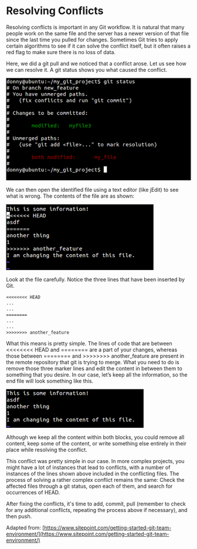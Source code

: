 # Resolving Conflicts

Resolving conflicts is important in any Git workflow. It is natural that many people work on the same file and the server has a newer version of that file since the last time you pulled for changes. Sometimes Git tries to apply certain algorithms to see if it can solve the conflict itself, but it often raises a red flag to make sure there is no loss of data.

Here, we did a git pull and we noticed that a conflict arose. Let us see how we can resolve it. A git status shows you what caused the conflict.

![Conflict at pull time](/imagesforDoc/conflict.png)

We can then open the identified file using a text editor (like jEdit) to see what is wrong. The contents of the file are as shown:

![Conflict](imagesforDoc/conflict2.png)

Look at the file carefully. Notice the three lines that have been inserted by Git.

    <<<<<<<< HEAD
    ...
    ...
    ========
    ...
    ...
    >>>>>>>> another_feature

What this means is pretty simple. The lines of code that are between <<<<<<<< HEAD and ======== are a part of your changes, whereas those between ======== and >>>>>>>> another_feature are present in the remote repository that git is trying to merge. What you need to do is remove those three marker lines and edit the content in between them to something that you desire. In our case, let’s keep all the information, so the end file will look something like this.

![Conflict](imagesforDoc/conflict3.png)

Although we keep all the content within both blocks, you could remove all content, keep some of the content, or write something else entirely in their place while resolving the conflict.

This conflict was pretty simple in our case. In more complex projects, you might have a lot of instances that lead to conflicts, with a number of instances of the lines shown above included in the conflicting files. The process of solving a rather complex conflict remains the same: Check the affected files through a git status, open each of them, and search for occurrences of HEAD.

After fixing the conflicts, it's time to add, commit, pull (remember to check for any additional conflicts, repeating the process above if necessary), and then push.

Adapted from: [https://www.sitepoint.com/getting-started-git-team-environment/](https://www.sitepoint.com/getting-started-git-team-environment/)
